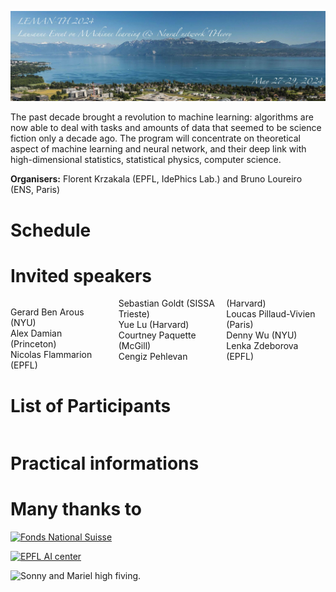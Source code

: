 ![program](lemanth2024.jpg)

The past decade brought a revolution to machine learning: algorithms are now able to deal with tasks and amounts of data that seemed to be science fiction only a decade ago. The program will concentrate on theoretical aspect of machine learning and neural network, and their deep link with high-dimensional statistics, statistical physics, computer science.

__Organisers:__  Florent Krzakala (EPFL, IdePhics Lab.) and Bruno Loureiro (ENS, Paris)

# Schedule


# Invited speakers

<div style="column-count: 3;">

Gerard Ben Arous (NYU) <br>
Alex Damian (Princeton) <br>
Nicolas Flammarion (EPFL) <br>
Sebastian 	Goldt	(SISSA Trieste) <br>
Yue	Lu	(Harvard) <br>
Courtney Paquette (McGill) <br>
Cengiz	Pehlevan (Harvard) <br>
Loucas Pillaud-Vivien	(Paris) <br>
Denny Wu (NYU) <br>
Lenka Zdeborova (EPFL) <br>

</div>

# List of Participants

<div style="column-count: 3;">

</div>

# Practical informations

# Many thanks to

[![Fonds National Suisse](2022-10-12-134122.670745snsf.PNG])](https://www.snf.ch/fr)

[![EPFL AI center](epfl-ai-center-logo.png])](https://ai.epfl.ch/)

![Sonny and Mariel high fiving.](https://content.codecademy.com/courses/learn-cpp/community-challenge/highfive.gif)
